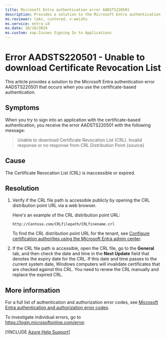 ```yaml
---
title: Microsoft Entra authentication error AADSTS220501
description: Provides a solution to the Microsoft Entra authentication error AADSTS220501.
ms.reviewer: laks, custorod, v-weizhu
ms.service: entra-id
ms.date: 10/10/2024
ms.custom: sap:Issues Signing In to Applications
---
```

# Error AADSTS220501 - Unable to download Certificate Revocation List

This article provides a solution to the Microsoft Entra authentication error AADSTS220501 that occurs when you use the certificate-based authentication.

## Symptoms

When you try to sign into an application with the certificate-based authentication, you receive the error AADSTS220501 with the following message:

> Unable to download Certificate Revocation List (CRL). Invalid response or no response from CRL Distribution Point {source}

## Cause

The Certificate Revocation List (CRL) is inaccessible or expired.

## Resolution

1. Verify if the CRL file path is accessible publicly by opening the CRL distribution point URL via a web browser.

    Here's an example of the CRL distribution point URL:
    
    `http://Contoso.com/CRLfilepath/CRLfinename.crl`

    To find the CRL distribution point URL for the tenant, see [Configure certification authorities using the Microsoft Entra admin center](/entra/identity/authentication/how-to-certificate-based-authentication#configure-certification-authorities-using-the-microsoft-entra-admin-center).

2. If the CRL file path is accessible, open the CRL file, go to the **General** tab, and then check the date and time in the **Next Update** field that denotes the expiry date for the CRL. If this date and time passes to the current system date, Windows computers will invalidate certificates that are checked against this CRL. You need to renew the CRL manually and replace the expired CRL.

## More information

For a full list of authentication and authorization error codes, see [Microsoft Entra authentication and authorization error codes](/azure/active-directory/develop/reference-error-codes).

To investigate individual errors, go to https://login.microsoftonline.com/error.

[!INCLUDE [Azure Help Support](../../../../includes/azure-help-support.md)]
